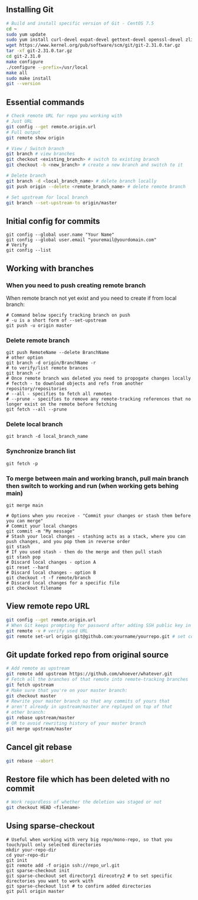 ## Installing Git

```Bash
# Build and install specific version of Git - CentOS 7.5
cd ~
sudo yum update
sudo yum install curl-devel expat-devel gettext-devel openssl-devel zlib-devel autoconf gcc
wget https://www.kernel.org/pub/software/scm/git/git-2.31.0.tar.gz
tar -xf git-2.31.0.tar.gz
cd git-2.31.0
make configure
./configure --prefix=/usr/local
make all
sudo make install
git --version
```

## Essential commands

```Bash
# Check remote URL for repo you working with
# Just URL
git config --get remote.origin.url
# Full output
git remote show origin

# View / Switch branch
git branch # view branches
git checkout <existing_branch> # switch to existing branch
git checkout -b <new_branch> # create a new branch and switch to it

# Delete branch
git branch -d <local_branch_name> # delete branch locally
git push origin --delete <remote_branch_name> # delete remote branch

# Set upstream for local branch
git branch --set-upstream-to origin/master
```

## Initial config for commits
```
git config --global user.name "Your Name"
git config --global user.email "youremail@yourdomain.com"
# Verify
git config --list
```

## Working with branches

### When you need to push creating remote branch

When remote branch not yet exist and you need to create if from local branch:

```
# Command below specify tracking branch on push
# -u is a short form of --set-upstream
git push -u origin master
```

### Delete remote branch
```
git push RemoteName --delete BranchName
# other option
git branch -d origin/BranchName -r
# to verify/list remote brances
git branch -r
# Once remote branch was deleted you need to propogate changes locally
# fectch - to download objects and refs from another repository/repositories
# --all - specifies to fetch all remotes
# --prune - specifies to remove any remote-tracking references that no longer exist on the remote before fetching
git fetch --all --prune
```

### Delete local branch
```
git branch -d local_branch_name
```

### Synchronize branch list

```
git fetch -p
```

### To merge between main and working branch, pull main branch then switch to working and run (when working gets behing main)
```
git merge main

# Options when you receive - "Commit your changes or stash them before you can merge"
# Commit your local changes
git commit -m "My message"
# Stash your local changes - stashing acts as a stack, where you can push changes, and you pop them in reverse order
git stash
# If you used stash - then do the merge and then pull stash
git stash pop
# Discard local changes - option A
git reset --hard
# Discard local changes - option B
git checkout -t -f remote/branch
# Discard local changes for a specific file
git checkout filename
```

## View remote repo URL

```Bash
git config --get remote.origin.url
# When Git keeps prompting for password after adding SSH public key in GitHub it may means that your origin is configured to use HTTPS
git remote -v # verify used URL
git remote set-url origin git@github.com:yourname/yourrepo.git # set correct URL
```
## Git update forked repo from original source

```Bash
# Add remote as upstream
git remote add upstream https://github.com/whoever/whatever.git
# Fetch all the branches of that remote into remote-tracking branches
git fetch upstream
# Make sure that you're on your master branch:
git checkout master
# Rewrite your master branch so that any commits of yours that
# aren't already in upstream/master are replayed on top of that
# other branch:
git rebase upstream/master
# OR to avoid rewriting history of your master branch
git merge upstream/master
```
## Cancel git rebase

```Bash
git rebase --abort
```

## Restore file which has been deleted with no commit

```Bash
# Work regardless of whether the deletion was staged or not
git checkout HEAD <filename>
```

## Using sparse-checkout

```
# Useful when working with very big repo/mono-repo, so that you touch/pull only selected directories
mkdir your-repo-dir
cd your-repo-dir
git init
git remote add -f origin ssh://repo_url.git
git sparse-checkout init
git sparse-checkout set directory1 direcotry2 # to set specific directories you want to work with
git sparse-checkout list # to confirm added directories
git pull origin master
```
